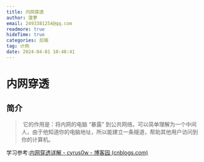 ```yaml
---
title: 内网穿透
author: 菠萝
email: 2493381254@qq.com
readmore: true
hideTime: true
categories: 后端
tag: 计网
date: 2024-04-01 10:48:41
---
```


# 内网穿透



##  简介

> ​	它的作用是：将内网的电脑 “暴露” 到公共网络。可以简单理解为一个中间人，由于他知道你的电脑地址，所以能建立一条隧道，帮助其他用户访问到你的计算机。



学习参考:[内网穿透详解 - cyrus0w - 博客园 (cnblogs.com)](https://www.cnblogs.com/cyrus0w/p/13123504.html)









